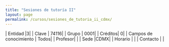 ```yaml
---
title: "Sesiones de tutoría II"
layout: page
permalink: /cursos/sesiones_de_tutoria_ii_cdmx/
---
```


| Entidad |3|
| Clave | 74116|
| Grupo | 0001|
| Créditos| 0|
| Campos de conocimiento | Todos|
| Profesor| |
| Sede |CDMX|
| Horario | |
| Contacto | |
